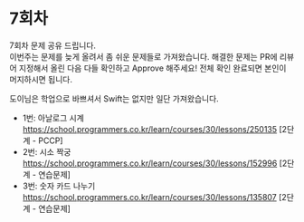 # 7회차

7회차 문제 공유 드립니다.  
이번주는 문제를 늦게 올려서 좀 쉬운 문제들로 가져왔습니다.
해결한 문제는 PR에 리뷰어 지정해서 올린 다음 다들 확인하고 Approve 해주세요!
전체 확인 완료되면 본인이 머지하시면 됩니다.

도이님은 학업으로 바쁘셔서 Swift는 없지만 일단 가져왔습니다.

- 1번: 아날로그 시계 https://school.programmers.co.kr/learn/courses/30/lessons/250135 [2단계 - PCCP]
- 2번: 시소 짝궁 https://school.programmers.co.kr/learn/courses/30/lessons/152996 [2단계 - 연습문제]
- 3번: 숫자 카드 나누기 https://school.programmers.co.kr/learn/courses/30/lessons/135807 [2단계 - 연습문제]

